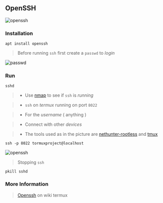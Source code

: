 ## OpenSSH
![openssh](https://www.openssh.com/images/openssh.gif)

### Installation
```
apt install openssh
```
> Before running `ssh` first create a `passwd` to _login_

![passwd](https://i.ibb.co/fVWw9ch/passwd.jpg)

### Run
```
sshd
```

>* Use [nmap](../nmap) to see if `ssh` is _running_

>* `ssh` on _termux_ running on port `8022`

>* For the _username_ ( anything )

>* Connect with other _devices_

>* The tools used as in the picture are [nethunter-rootless](../nethunter-rootless) and [tmux](../tmux)

```
ssh -p 8022 tormuxproject@localhost
```

![openssh](https://i.ibb.co/Kyvj5Cp/openssh.jpg)

> Stopping `ssh`
```
pkill sshd
```

### More Information
> [Openssh](https://wiki.termux.com/wiki/Remote_Access) on wiki termux
